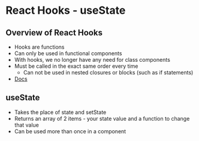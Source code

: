 # React Hooks - useState

## Overview of React Hooks

- Hooks are functions
- Can only be used in functional components
- With hooks, we no longer have any need for class components
- Must be called in the exact same order every time
    - Can not be used in nested closures or blocks (such as if statements)
- [Docs](https://reactjs.org/docs/hooks-intro.html)

## useState

- Takes the place of state and setState
- Returns an array of 2 items - your state value and a function to change that value
- Can be used more than once in a component